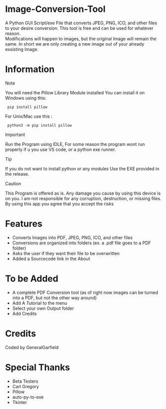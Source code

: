 # Image-Conversion-Tool


A Python GUI Script/exe File that converts JPEG, PNG, ICO, and other files to your desire conversion. 
This tool is free and can be used for whatever reason.  
Modifications will happen to images, but the original Image will remain the same. In short we are only creating
a new image out of your already exsisting Image.

# Information

> [!NOTE]
> You will need the Pillow Library Module installed You can install it on Windows using this:
>
> 
>      pip install pillow
>
> 
> For Unix/Mac use this :
>
> 
>      python3 -m pip install pillow

> [!IMPORTANT]
> Run the Program using IDLE, For some reason the program wont run properly if u you use VS code, or a python exe runner.

> [!TIP]
> If you do not want to install python or any modules Use the EXE provided in the release. 

> [!CAUTION]
> This Program is offered as is. Any damage you cause by using this device is on you. I am not responsible for any corruption, destruction, or missing files. By using this app you agree that you accept the risks

# Features
- Converts Images into PDF, JPEG, PNG, ICO, and other files
- Conversions are organized into folders (ex. a .pdf file goes to a PDF folder)
- Asks the user if they want their file to be overwritten
- Added a Sourcecode link in the About

# To be Added
- A complete PDF Conversion tool (as of right now images can be turned into a PDF, but not the other way around)
- Add A Tutorial to the menu
- Select your own Output folder
- Add Credits

# Credits
Coded by GeneralGarfield



# Special Thanks
- Beta Testers
- Carl Gregory
- Pillow
- auto-py-to-exe
- Tkinter






